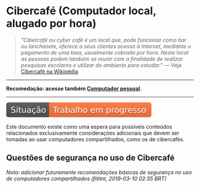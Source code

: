 # Cibercafé (Computador local, alugado por hora)
> _"Cibercafé ou cyber café é um local que, pode funcionar como bar ou
lanchonete, oferece a seus clientes acesso à Internet, mediante o pagamento de
uma taxa, usualmente cobrada por hora. Neste local as pessoas podem também se
reunir com a finalidade de realizar pesquisas escolares e utilizar do ambiente
para estudar."_ — Veja [Cibercafé na Wikipédia](https://pt.wikipedia.org/wiki/Cibercaf%C3%A9)

---

**Recomedação: acesse também [Computador pessoal](../pc/README.md).**

---

![Situação: Trabalho em progresso](../imagens/badges/status-work-in-progress.svg)


Este documento existe como uma espera para possíveis conteúdos relacionados
exclusivamente considerações adicionais que devem ser tomadas ao usar
computadores compartilhados, como os de cibercafés.

## Questões de segurança no uso de Cibercafé
_Nota: adicionar futuramente recomendações básicas de segurança no uso de
computadores compartilhados (fititnt, 2019-03-10 02:35 BRT)_

<!--
_Nota: este arquivo não tem conteúdo neste momento, e foi adicionado como uma potencial espera de conteúdo que pode (ou não) ser criada. Volte mais tarde. Acompanhe mais detalhes via os issues do repositório principal. (fititnt, 2019-03-21 01:05 BRT)_

-->